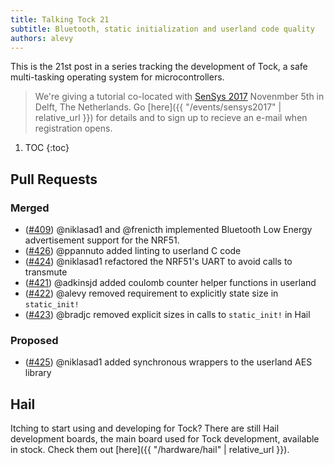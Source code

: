 ```yaml
---
title: Talking Tock 21
subtitle: Bluetooth, static initialization and userland code quality
authors: alevy
---
```


This is the 21st post in a series tracking the development of Tock, a
safe multi-tasking operating system for microcontrollers.

> We're giving a tutorial co-located with [SenSys
> 2017](http://sensys.acm.org/2017) Novenmber 5th in Delft, The Netherlands.
> Go [here]({{ "/events/sensys2017" | relative_url }}) for details and to sign
> up to recieve an e-mail when registration opens.

1. TOC
{:toc}

## Pull Requests

### Merged

  * ([#409]) @niklasad1 and @frenicth implemented Bluetooth Low Energy advertisement support for the NRF51.
  * ([#426]) @ppannuto added linting to userland C code
  * ([#424]) @niklasad1 refactored the NRF51's UART to avoid calls to transmute
  * ([#421]) @adkinsjd added coulomb counter helper functions in userland
  * ([#422]) @alevy removed requirement to explicitly state size in `static_init!`
  * ([#423]) @bradjc removed explicit sizes in calls to `static_init!` in Hail

### Proposed

  * ([#425]) @niklasad1 added synchronous wrappers to the userland AES library

## Hail

Itching to start using and developing for Tock? There are still Hail
development boards, the main board used for Tock development, available in
stock. Check them out [here]({{ "/hardware/hail" | relative_url }}).

[#409]: https://github.com/helena-project/tock/pull/409
[#421]: https://github.com/helena-project/tock/pull/421
[#422]: https://github.com/helena-project/tock/pull/422
[#423]: https://github.com/helena-project/tock/pull/423
[#424]: https://github.com/helena-project/tock/pull/424
[#425]: https://github.com/helena-project/tock/pull/425
[#426]: https://github.com/helena-project/tock/pull/426
